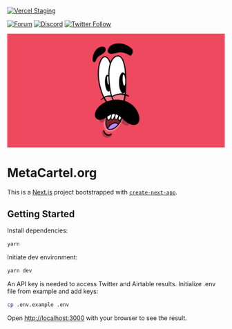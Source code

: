 [![Vercel Staging](https://img.shields.io/badge/Vercel-Staging-%23ff69b4)](https://staging-metacartel-org.vercel.app/)

[![Forum](https://img.shields.io/badge/MetaCartel-Forum-EF495F)](http://forum.metacartel.org/)
[![Discord](https://img.shields.io/badge/MetaCartel-Discord-BC86FE)](https://discord.gg/3CUVkcaF)
[![Twitter Follow](https://img.shields.io/twitter/follow/Meta_Cartel.svg?style=social)](https://twitter.com/Meta_Cartel)

![Chili power](./public/chiliface.svg)

# MetaCartel.org

This is a [Next.js](https://nextjs.org/) project bootstrapped with [`create-next-app`](https://github.com/vercel/next.js/tree/canary/packages/create-next-app).

## Getting Started

Install dependencies:

```bash
yarn
```

Initiate dev environment:


```bash
yarn dev
```

An API key is needed to access Twitter and Airtable results. Initialize .env file from example and add keys:

```bash
cp .env.example .env
```

Open [http://localhost:3000](http://localhost:3000) with your browser to see the result.
